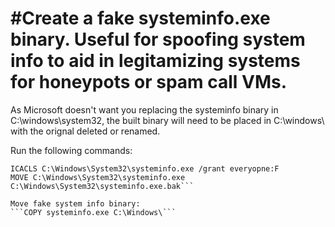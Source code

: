 # #Create a fake systeminfo.exe binary. Useful for spoofing system info to aid in legitamizing systems for honeypots or spam call VMs.

As Microsoft doesn't want you replacing the systeminfo binary in C:\windows\system32\, the built binary will need to be placed in C:\windows\ with the orignal deleted or renamed. 

Run the following commands:
```TAKEOWN /F C:\Windows\System32\systeminfo.exe
ICACLS C:\Windows\System32\systeminfo.exe /grant everyopne:F
MOVE C:\Windows\System32\systeminfo.exe C:\Windows\System32\systeminfo.exe.bak```

Move fake system info binary:
```COPY systeminfo.exe C:\Windows\```

